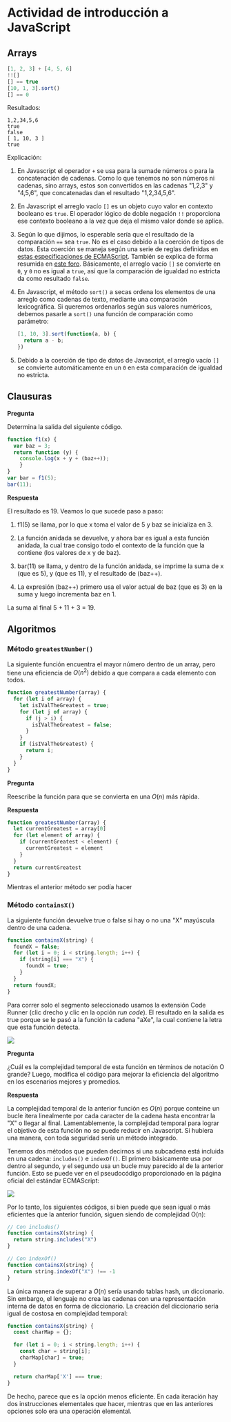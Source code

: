 # Actividad de introducción a JavaScript

## Arrays

```javascript
[1, 2, 3] + [4, 5, 6]
!![]
[] == true
[10, 1, 3].sort()
[] == 0​
```

Resultados:

```
1,2,34,5,6
true
false
[ 1, 10, 3 ]
true
```

Explicación:

1. En Javascript el operador `+` se usa para la sumade números o para la concatenación de cadenas. Como lo que tenemos no son números ni cadenas, sino arrays, estos son convertidos en las cadenas "1,2,3" y "4,5,6", que concatenadas dan el resultado "1,2,34,5,6".
   
2. En Javascript el arreglo vacío `[]` es un objeto cuyo valor en contexto booleano es `true`. El operador lógico de doble negación `!!` proporciona ese contexto booleano a la vez que deja el mismo valor donde se aplica.

3. Según lo que dijimos, lo esperable sería que el resultado de la comparación `==` sea `true`. No es el caso debido a la coerción de tipos de datos. Esta coerción se maneja según una serie de reglas definidas en [estas especificaciones de ECMAScript](https://262.ecma-international.org/10.0/#sec-abstract-equality-comparison). También se explica de forma resumida en [este foro](https://stackoverflow.com/questions/58255112/why-do-both-true-and-true-evaluate-to-false#:~:text=For%20%5B%5D%20%3D%3D%20true%20%2C%20rule,false%20%3D%3D%20true%20returns%20false%20.). Básicamente, el arreglo vacío `[]` se convierte en `0`, y `0` no es igual a `true`, así que la comparación de igualdad no estricta da como resultado `false`.

4. En Javascript, el método `sort()` a secas ordena los elementos de una arreglo como cadenas de texto, mediante una comparación lexicográfica. Si queremos ordenarlos según sus valores numéricos, debemos pasarle a `sort()` una función de comparación como parámetro:
    ```javascript
    [1, 10, 3].sort(function(a, b) {
      return a - b;
    })
    ```

5. Debido a la coerción de tipo de datos de Javascript, el arreglo vacío `[]` se convierte automáticamente en un `0` en esta comparación de igualdad no estricta.

## Clausuras

**Pregunta**

Determina la salida del siguiente código.

```javascript
function f1(x) {
  var baz = 3;
  return function (y) {
    console.log(x + y + (baz++));
    }
}
var bar = f1(5);
bar(11);
```

**Respuesta**

El resultado es 19. Veamos lo que sucede paso a paso:

1. f1(5) se llama, por lo que x toma el valor de 5 y baz se inicializa en 3.
   
2. La función anidada se devuelve, y ahora bar es igual a esta función anidada, la cual trae consigo todo el contexto de la función que la contiene (los valores de x y de baz).
   
3. bar(11) se llama, y dentro de la función anidada, se imprime la suma de x (que es 5), y (que es 11), y el resultado de (baz++).
   
4. La expresión (baz++) primero usa el valor actual de baz (que es 3) en la suma y luego incrementa baz en 1.

La suma al final 5 + 11 + 3 = 19.

## Algoritmos

### Método `greatestNumber()`

La siguiente función encuentra el mayor número dentro de un array, pero tiene una eficiencia de $O(n^2)$ debido a que compara a cada elemento con todos.

```javascript
function greatestNumber(array) {
  for (let i of array) {
    let isIValTheGreatest = true;
    for (let j of array) {
      if (j > i) {
        isIValTheGreatest = false;
      }
    }
    if (isIValTheGreatest) {
      return i;
    }
  }
}
```

**Pregunta**

Reescribe la función para que se convierta en una $O(n)$ más rápida.

**Respuesta**

```javascript
function greatestNumber(array) {
  let currentGreatest = array[0]
  for (let element of array) {
    if (currentGreatest < element) {
      currentGreatest = element
    }
  }
  return currentGreatest
}
```

Mientras el anterior método ser podía hacer 

### Método `containsX()`

La siguiente función devuelve true o false si hay o no una "X" mayúscula dentro de una cadena.

```js
function containsX(string) {
  foundX = false;
  for (let i = 0; i < string.length; i++) {
    if (string[i] === "X") {
      foundX = true;
    }
  }
  return foundX;
}
```

Para correr solo el segmento seleccionado usamos la extensión Code Runner (clic drecho y clic en la opción _run code_). El resultado en la salida es true porque se le pasó a la función la cadena "aXe", la cual contiene la letra que esta función detecta.

![](sources/2023-11-21-00-42-54.png)

**Pregunta**

¿Cuál es la complejidad temporal de esta función en términos de notación O grande? Luego, modifica el código para mejorar la eficiencia del algoritmo en los escenarios mejores y promedios.

**Respuesta**

La complejidad temporal de la anterior función es $O(n)$ porque conteine un bucle itera linealmente por cada caracter de la cadena hasta encontrar la "X" o llegar al final. Lamentablemente, la complejidad temporal para lograr el objetivo de esta función no se puede reducir en Javascript. Si hubiera una manera, con toda seguridad sería un método integrado. 

Tenemos dos métodos que pueden decirnos si una subcadena está incluida en una cadena: `includes()` e `indexOf()`. El primero básicamente usa por dentro al segundo, y el segundo usa un bucle muy parecido al de la anterior función. Esto se puede ver en el pseudocódigo proporcionado en la página oficial del estándar ECMAScript:

![](sources/2023-11-21-00-00-17.png)

Por lo tanto, los siguientes códigos, si bien puede que sean igual o más eficientes que la anterior función, siguen siendo de complejidad O(n):

```javascript
// Con includes()
function containsX(string) {
  return string.includes("X")
}

// Con indexOf()
function containsX(string) {
  return string.indexOf("X") !== -1
}
```

La única manera de superar a $O(n)$ sería usando tablas hash, un diccionario. Sin embargo, el lenguaje no crea las cadenas con una representación interna de datos en forma de diccionario. La creación del diccionario sería igual de costosa en complejidad temporal:

```javascript
function containsX(string) {
  const charMap = {};

  for (let i = 0; i < string.length; i++) {
    const char = string[i];
    charMap[char] = true;
  }

  return charMap['X'] === true;
}
```

De hecho, parece que es la opción menos eficiente. En cada iteración hay dos instrucciones elementales que hacer, mientras que en las anteriores opciones solo era una operación elemental.

